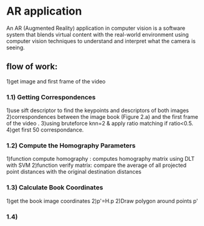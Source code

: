 # AR application
An AR (Augmented Reality) application in computer vision is a software system that blends virtual content with the real-world environment using computer vision techniques to understand and interpret what the camera is seeing.
## flow of work:
1)get image and first frame of the video
### 1.1) Getting Correspondences
1)use sift descriptor to find the keypoints and descriptors of both images
2)correspondences between the image book (Figure 2.a) and the first frame of the video .
3)using bruteforce knn=2 & apply ratio matching if ratio<0.5.
4)get first 50 correspondance.
### 1.2) Compute the Homography Parameters
1)function compute homography : computes homography matrix using DLT with SVM
2)function verify matrix: compare the average of all projected point distances with the original destination distances
### 1.3) Calculate Book Coordinates
1)get the book image coordinates
2)p'=H.p
2)Draw polygon around points p'
### 1.4) 